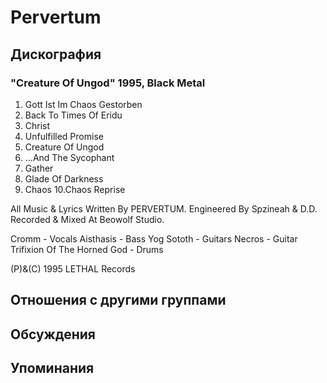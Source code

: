 # Pervertum



## Дискография

### "Creature Of Ungod" 1995, Black Metal

1. Gott Ist Im Chaos Gestorben
2. Back To Times Of Eridu
3. Christ
4. Unfulfilled Promise
5. Creature Of Ungod
6. ...And The Sycophant
7. Gather
8. Glade Of Darkness
9. Chaos
10.Chaos Reprise

All Music & Lyrics Written By PERVERTUM.
Engineered By Spzineah & D.D.
Recorded & Mixed At Beowolf Studio.

Cromm - Vocals
Aisthasis - Bass
Yog Sototh - Guitars
Necros - Guitar
Trifixion Of The Horned God - Drums

(P)&(C) 1995 LETHAL Records


## Отношения с другими группами


## Обсуждения


## Упоминания

